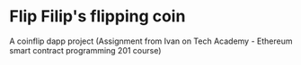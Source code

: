 # Flip Filip's flipping coin
A coinflip dapp project (Assignment from Ivan on Tech Academy - Ethereum smart contract programming 201 course)
